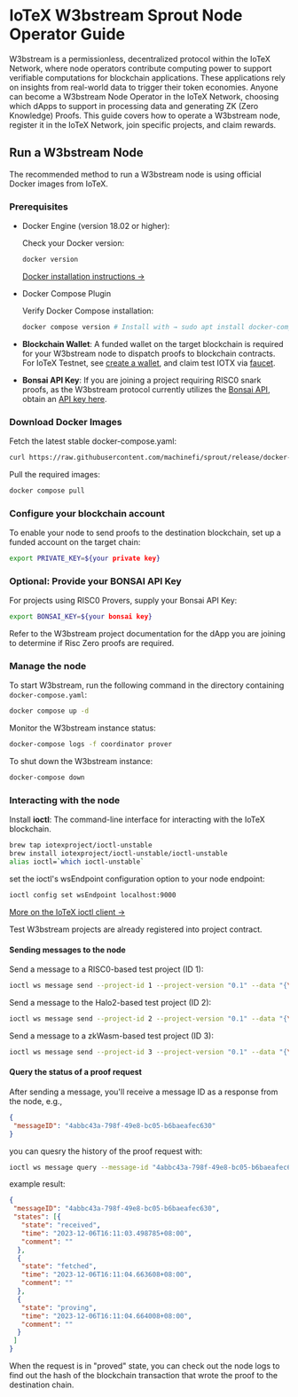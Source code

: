 # IoTeX W3bstream Sprout Node Operator Guide

W3bstream is a permissionless, decentralized protocol within the IoTeX Network, where node operators contribute computing power to support verifiable computations for blockchain applications. These applications rely on insights from real-world data to trigger their token economies. Anyone can become a W3bstream Node Operator in the IoTeX Network, choosing which dApps to support in processing data and generating ZK (Zero Knowledge) Proofs. This guide covers how to operate a W3bstream node, register it in the IoTeX Network, join specific projects, and claim rewards.

## Run a W3bstream Node

The recommended method to run a W3bstream node is using official Docker images from IoTeX.

### Prerequisites

- Docker Engine (version 18.02 or higher):

  Check your Docker version:

  ```bash
  docker version
  ```

  [Docker installation instructions →](https://docs.docker.com/engine/install/)

- Docker Compose Plugin
  
  Verify Docker Compose installation:

  ```bash
  docker compose version # Install with → sudo apt install docker-compose-plugin
  ```

- **Blockchain Wallet**: A funded wallet on the target blockchain is required for your W3bstream node to dispatch proofs to blockchain contracts. For IoTeX Testnet, see [create a wallet](https://docs.iotex.io/the-iotex-stack/wallets/metamask), and claim test IOTX via [faucet](https://docs.iotex.io/the-iotex-stack/iotx-faucets/testnet-tokens#the-iotex-developer-portal).

- **Bonsai API Key**: If you are joining a project requiring RISC0 snark proofs, as the W3bstream protocol currently utilizes the [Bonsai API](https://dev.risczero.com/api/bonsai/), obtain an [API key here](https://docs.google.com/forms/d/e/1FAIpQLSf9mu18V65862GS4PLYd7tFTEKrl90J5GTyzw_d14ASxrruFQ/viewform).

### Download Docker Images

Fetch the latest stable docker-compose.yaml:

```bash
curl https://raw.githubusercontent.com/machinefi/sprout/release/docker-compose.yaml > docker-compose.yaml
```

Pull the required images:

```bash
docker compose pull
```

### Configure your blockchain account

To enable your node to send proofs to the destination blockchain, set up a funded account on the target chain:

```bash
export PRIVATE_KEY=${your private key}
```

### Optional: Provide your BONSAI API Key

For projects using RISC0 Provers, supply your Bonsai API Key:

```bash
export BONSAI_KEY=${your bonsai key}
```

Refer to the W3bstream project documentation for the dApp you are joining to determine if Risc Zero proofs are required.

### Manage the node

To start W3bstream, run the following command in the directory containing `docker-compose.yaml`:

```bash
docker compose up -d
```

Monitor the W3bstream instance status:

```bash
docker-compose logs -f coordinator prover
```

To shut down the W3bstream instance:

```bash
docker-compose down
```

### Interacting with the node

Install **ioctl**: The command-line interface for interacting with the IoTeX blockchain.

```bash
brew tap iotexproject/ioctl-unstable
brew install iotexproject/ioctl-unstable/ioctl-unstable
alias ioctl=`which ioctl-unstable`
```

set the ioctl's wsEndpoint configuration option to your node endpoint:

```bash
ioctl config set wsEndpoint localhost:9000
```

[More on the IoTeX ioctl client →](https://docs.iotex.io/the-iotex-stack/wallets/command-line-client)

Test W3bstream projects are already registered into project contract.

#### Sending messages to the node

Send a message to a RISC0-based test project (ID 1):

```bash
ioctl ws message send --project-id 1 --project-version "0.1" --data "{\"private_input\":\"14\", \"public_input\":\"3,34\", \"receipt_type\":\"Snark\"}"
```

Send a message to the Halo2-based test project (ID 2):

```bash
ioctl ws message send --project-id 2 --project-version "0.1" --data "{\"private_a\": 3, \"private_b\": 4}"
```

Send a message to a zkWasm-based test project (ID 3):

```bash
ioctl ws message send --project-id 3 --project-version "0.1" --data "{\"private_input\": [1, 1] , \"public_input\": [] }"
```

#### Query the status of a proof request

After sending a message, you'll receive a message ID as a response from the node, e.g.,

```json
{
 "messageID": "4abbc43a-798f-49e8-bc05-b6baeafec630"
}
```

you can quesry the history of the proof request with:

```bash
ioctl ws message query --message-id "4abbc43a-798f-49e8-bc05-b6baeafec630"
```

example result:

```json
{
 "messageID": "4abbc43a-798f-49e8-bc05-b6baeafec630",
 "states": [{
   "state": "received",
   "time": "2023-12-06T16:11:03.498785+08:00",
   "comment": ""
  },
  {
   "state": "fetched",
   "time": "2023-12-06T16:11:04.663608+08:00",
   "comment": ""
  },
  {
   "state": "proving",
   "time": "2023-12-06T16:11:04.664008+08:00",
   "comment": ""
  }
 ]
}
```

When the request is in "proved" state, you can check out the node logs to find out the hash of the blockchain transaction that wrote the proof to the destination chain.

